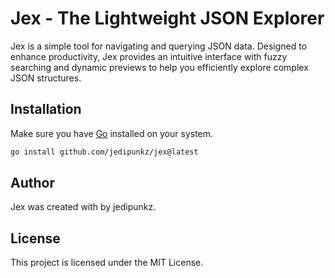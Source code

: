 # Jex - The Lightweight JSON Explorer

Jex is a simple tool for navigating and querying JSON data. Designed to enhance productivity, Jex provides an intuitive interface with fuzzy searching and dynamic previews to help you efficiently explore complex JSON structures.


## Installation

Make sure you have [Go](https://golang.org/) installed on your system.

```bash
go install github.com/jedipunkz/jex@latest
```


## Author
Jex was created with by jedipunkz.

## License
This project is licensed under the MIT License.
